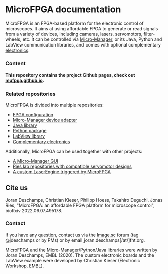 # MicroFPGA documentation

MicroFPGA is an FPGA-based platform for the electronic control of microscopes. It aims at using affordable FPGA to generate or read signals from a variety of devices, including cameras, lasers, servomotors, filter-wheels, etc. It can be controlled via [Micro-Manager](https://micro-manager.org/), or its Java, Python and LabView communication libraries, and comes with optional complementary [electronics](https://github.com/mufpga/MicroFPGA-electronics).

### Content

#### This repository contains the project Github pages, check out [mufpga.github.io](https://mufpga.github.io/).

### Related repositories

MicroFPGA is divided into multiple repositories:

- [FPGA configuration](https://github.com/mufpga/MicroFPGA)
- [Micro-Manager device adapter](https://github.com/mufpga/MicroFPGA-mm)
- [Java library](https://github.com/mufpga/MicroFPGA-java)
- [Python package](https://github.com/mufpga/MicroFPGA-py)
- [LabView library](https://github.com/mufpga/MicroFPGA-labview)
- [Complementary electronics](https://github.com/mufpga/MicroFPGA-electronics)

Additionally, MicroFPGA can be used together with other projects:

- [A Micro-Manager GUI](https://github.com/jdeschamps/htSMLM)
- [Ries lab repositories with compatible servomotor designs](https://github.com/ries-lab/RiesPieces)
- [A custom LaserEngine triggered by MicroFPGA](https://github.com/ries-lab/LaserEngine)


## Cite us
Joran Deschamps, Christian Kieser, Philipp Hoess, Takahiro Deguchi, Jonas Ries, "MicroFPGA: an affordable FPGA platform for microscope control",
bioRxiv 2022.06.07.495178.

### Contact

If you have any question, contact us via the [Image.sc](image.sc) forum (tag @jdeschamps or by PMs) or by email joran.deschamps[/at/]fht.org.

MicroFPGA and the Micro-Manager/Python/Java libraries were written by Joran Deschamps, EMBL (2020). The custom electronic boards and the LabView example were developed by Christian Kieser (Electronic Workshop, EMBL).
